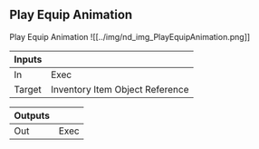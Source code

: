 ## Play Equip Animation
Play Equip Animation
![[../img/nd_img_PlayEquipAnimation.png]]

|Inputs||
|--|--|
| In | Exec |
| Target | Inventory Item Object Reference |

|Outputs||
|--|--|
| Out | Exec |
